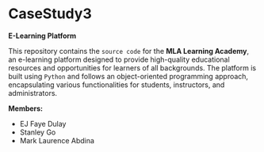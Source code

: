 # CaseStudy3
**E-Learning Platform**

This repository contains the `source code` for the **MLA Learning Academy**, an e-learning platform designed to provide high-quality educational resources and opportunities for learners of all backgrounds. The platform is built using `Python` and follows an object-oriented programming approach, encapsulating various functionalities for students, instructors, and administrators.

**Members:**
+ EJ Faye Dulay
+ Stanley Go
+ Mark Laurence Abdina
